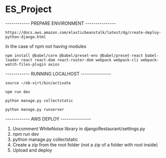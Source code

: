 # ES_Project

------------ PREPARE ENVIRONMENT ---------------
		
	https://docs.aws.amazon.com/elasticbeanstalk/latest/dg/create-deploy-python-django.html
		
In the case of npm not having modules

	npm install @babel/core @babel/preset-env @babel/preset-react babel-loader react react-dom react-router-dom webpack webpack-cli webpack-watch-files-plugin axios
	
------------ RUNNING LOCALHOST ---------------

    source ~/eb-virt/bin/activate
    
    npm run dev
    
    python manage.py collectstatic
    
    python manage.py runserver
    
------------ AWS DEPLOY ---------------

  1.  Uncomment WhiteNoise library in djangoRestaurant/settings.py
  2.  npm run dev
  3.  python manage.py collectstatic
  4.  Create a zip from the root folder (not a zip of a folder with root inside)
  5.  Upload and deploy
